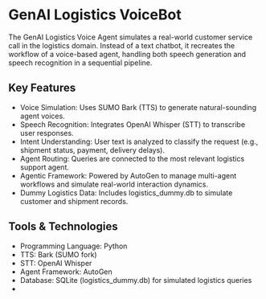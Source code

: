 # GenAI Logistics VoiceBot
The GenAI Logistics Voice Agent simulates a real-world customer service call in the logistics domain. Instead of a text chatbot, it recreates the workflow of a voice-based agent, handling both speech generation and speech recognition in a sequential pipeline.

## Key Features
- Voice Simulation: Uses SUMO Bark (TTS) to generate natural-sounding agent voices.
- Speech Recognition: Integrates OpenAI Whisper (STT) to transcribe user responses.
- Intent Understanding: User text is analyzed to classify the request (e.g., shipment status, payment, delivery delays).
- Agent Routing: Queries are connected to the most relevant logistics support agent.
- Agentic Framework: Powered by AutoGen to manage multi-agent workflows and simulate real-world interaction dynamics.
- Dummy Logistics Data: Includes logistics_dummy.db to simulate customer and shipment records.

## Tools & Technologies
- Programming Language: Python
- TTS: Bark (SUMO fork)
- STT: OpenAI Whisper
- Agent Framework: AutoGen
- Database: SQLite (logistics_dummy.db) for simulated logistics queries
- 
